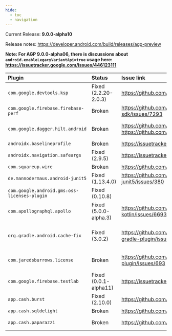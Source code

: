 ```yaml
---
hide:
  - toc
  - navigation  
---
```

Current Release: **9.0.0-alpha10**

Release notes: https://developer.android.com/build/releases/agp-preview

**Note: For AGP 9.0.0-alpha06, there is discussions about `android.enableLegacyVariantApi=true` usage here: https://issuetracker.google.com/issues/446123111**

| Plugin | Status | Issue link | Workarounds? | Notes |
|:---|:---|:---|:---|:---|
| `com.google.devtools.ksp` | Fixed (2.2.20-2.0.3) | https://github.com/google/ksp/pull/2579 | None | Note: KSP 2.0.3 was released, but only for Kotlin 2.2.20. Requesting release for previous versions as well. |
| `com.google.firebase.firebase-perf` | Broken | https://github.com/firebase/firebase-android-sdk/issues/7293 | None | |
| `com.google.dagger.hilt.android` | Broken | https://github.com/google/dagger/issues/4944<br>https://github.com/google/dagger/issues/4979 | <pre>android.newDsl=false<br>android.enableLegacyVariantApi=true</pre> | Second Gradle property should not be necessary, and only came about as of AGP 9.0.0-alpha06. |
| `androidx.baselineprofile` | Broken | https://issuetracker.google.com/issues/443311090 | `android.newDsl=false` | |
| `androidx.navigation.safeargs` | Fixed (2.9.5) | https://issuetracker.google.com/issues/442620441 | None | Addressed by https://r.android.com/3754932 |
| `com.squareup.wire` | Broken | https://github.com/square/wire/issues/3371 | `android.enableLegacyVariantApi=true` | |
| `de.mannodermaus.android-junit5` | Fixed (1.13.4.0) | https://github.com/mannodermaus/android-junit5/issues/380 | `android.newDsl=false` | |
| `com.google.android.gms:oss-licenses-plugin` | Fixed (0.10.8) | | `android.newDsl=false` | |
| `com.apollographql.apollo` | Fixed (5.0.0-alpha.3) | https://github.com/apollographql/apollo-kotlin/issues/6693 | `android.newDsl=false` | Addressed by https://github.com/apollographql/apollo-kotlin/pull/6703 |
| `org.gradle.android.cache-fix` | Fixed (3.0.2) | https://github.com/gradle/android-cache-fix-gradle-plugin/issues/447 | `android.newDsl=false` | Addressed by https://github.com/gradle/android-cache-fix-gradle-plugin/pull/1894. Requires >= AGP 9.0.0-alpha06 | |
| `com.jaredsburrows.license` | Broken | https://github.com/jaredsburrows/gradle-license-plugin/issues/693 | <pre>android.newDsl=false<br>android.enableLegacyVariantApi=true</pre> | Second Gradle property should not be necessary, and only came about as of AGP 9.0.0-alpha06. |
| `com.google.firebase.testlab` | Fixed (0.0.1-alpha11) | https://issuetracker.google.com/issues/444866155 | None | |
| `app.cash.burst` | Fixed (2.10.0) | https://github.com/cashapp/burst/issues/197 | None | Addressed by https://github.com/cashapp/burst/pull/200 |
| `app.cash.sqldelight` | Broken | https://github.com/sqldelight/sqldelight/issues/5940 | `android.newDsl=false` | |
| `app.cash.paparazzi` | Broken | https://github.com/cashapp/paparazzi/issues/2095 | `android.newDsl=false` | Will be addressed by https://github.com/cashapp/paparazzi/pull/2106 |
